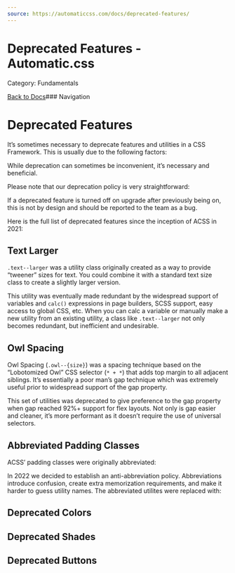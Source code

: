 ```yaml
---
source: https://automaticcss.com/docs/deprecated-features/
---
```


# Deprecated Features - Automatic.css

Category: Fundamentals

[Back to Docs](https://automaticcss.com/docs)### Navigation

# Deprecated Features

It’s sometimes necessary to deprecate features and utilities in a CSS Framework. This is usually due to the following factors:

While deprecation can sometimes be inconvenient, it’s necessary and beneficial.

Please note that our deprecation policy is very straightforward:

If a deprecated feature is turned off on upgrade after previously being on, this is not by design and should be reported to the team as a bug.

Here is the full list of deprecated features since the inception of ACSS in 2021:

## Text Larger

`.text--larger` was a utility class originally created as a way to provide “tweener” sizes for text. You could combine it with a standard text size class to create a slightly larger version.

This utility was eventually made redundant by the widespread support of variables and `calc()` expressions in page builders, SCSS support, easy access to global CSS, etc. When you can calc a variable or manually make a new utility from an existing utility, a class like `.text--larger` not only becomes redundant, but inefficient and undesirable.

## Owl Spacing

Owl Spacing (`.owl--{size}`) was a spacing technique based on the “Lobotomized Owl” CSS selector (`* + *`) that adds top margin to all adjacent siblings. It’s essentially a poor man’s gap technique which was extremely useful prior to widespread support of the gap property.

This set of utilities was deprecated to give preference to the gap property when gap reached 92%+ support for flex layouts. Not only is gap easier and cleaner, it’s more performant as it doesn’t require the use of universal selectors.

## Abbreviated Padding Classes

ACSS’ padding classes were originally abbreviated:

In 2022 we decided to establish an anti-abbreviation policy. Abbreviations introduce confusion, create extra memorization requirements, and make it harder to guess utility names. The abbreviated utilites were replaced with:

## Deprecated Colors

## Deprecated Shades

## Deprecated Buttons

